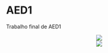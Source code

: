 # AED1
Trabalho final de AED1
<br/>
<p align="center">
  <a href="https://skillicons.dev">
    <img src="https://skillicons.dev/icons?i=git,c" />
  </a>
  <br/>
  <img src="https://img.olhardigital.com.br/wp-content/uploads/2021/03/E-commerce-1.jpg" />
</p>
